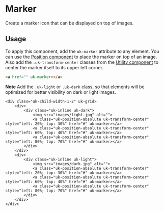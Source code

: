 # Marker

<p id="toptext" class="uk-text-lead">Create a marker icon that can be displayed on top of images.</p>

## Usage

To apply this component, add the `uk-marker` attribute to any element. You can use the [Position component](position.md) to place the marker on top of an image. Also add the `.uk-transform-center` classes from the [Utility component](utility.md#transform) to center the marker itself to its upper left corner.

```html
<a href="" uk-marker></a>
```

**Note** Add the `.uk-light` or `.uk-dark` class, so that elements will be optimized for better visibility on dark or light images.

```example
<div class="uk-child-width-1-2" uk-grid>
    <div>
        <div class="uk-inline uk-dark">
            <img src="images/light.jpg" alt="">
            <a class="uk-position-absolute uk-transform-center" style="left: 20%; top: 30%" href="#" uk-marker></a>
            <a class="uk-position-absolute uk-transform-center" style="left: 60%; top: 40%" href="#" uk-marker></a>
            <a class="uk-position-absolute uk-transform-center" style="left: 80%; top: 70%" href="#" uk-marker></a>
        </div>
    </div>
    <div>
        <div class="uk-inline uk-light">
            <img src="images/dark.jpg" alt="">
            <a class="uk-position-absolute uk-transform-center" style="left: 20%; top: 30%" href="#" uk-marker></a>
            <a class="uk-position-absolute uk-transform-center" style="left: 60%; top: 40%" href="#" uk-marker></a>
            <a class="uk-position-absolute uk-transform-center" style="left: 80%; top: 70%" href="#" uk-marker></a>
        </div>
    </div>
</div>
```